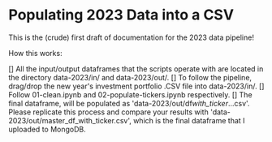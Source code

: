 # Populating 2023 Data into a CSV

This is the (crude) first draft of documentation for the 2023 data pipeline!

How this works:

[] All the input/output dataframes that the scripts operate with are located in the directory data-2023/in/ and data-2023/out/.
[] To follow the pipeline, drag/drop the new year's investment portfolio .CSV file into data-2023/in/.
[] Follow 01-clean.ipynb and 02-populate-tickers.ipynb respectively.
[] The final dataframe, will be populated as 'data-2023/out/df*with_ticker*...csv'. Please replicate this process and compare your results with 'data-2023/out/master_df_with_ticker.csv', which is the final dataframe that I uploaded to MongoDB.
